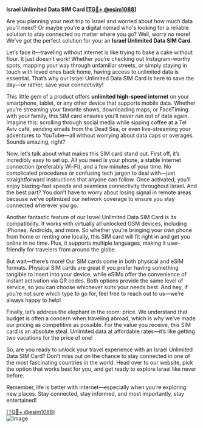 **Israel Unlimited Data SIM Card [[TG💪+ @esim1088](https://t.me/s/esim1088)]**

Are you planning your next trip to Israel and worried about how much data you'll need? Or maybe you're a digital nomad who's looking for a reliable solution to stay connected no matter where you go? Well, worry no more! We've got the perfect solution for you: an **Israel Unlimited Data SIM Card**.

Let’s face it—traveling without internet is like trying to bake a cake without flour. It just doesn’t work! Whether you’re checking out Instagram-worthy spots, mapping your way through unfamiliar streets, or simply staying in touch with loved ones back home, having access to unlimited data is essential. That’s why our Israel Unlimited Data SIM Card is here to save the day—or rather, save your connectivity!

This little gem of a product offers **unlimited high-speed internet** on your smartphone, tablet, or any other device that supports mobile data. Whether you’re streaming your favorite shows, downloading maps, or FaceTiming with your family, this SIM card ensures you’ll never run out of data again. Imagine this: scrolling through social media while sipping coffee at a Tel Aviv café, sending emails from the Dead Sea, or even live-streaming your adventures to YouTube—all without worrying about data caps or overages. Sounds amazing, right?

Now, let’s talk about what makes this SIM card stand out. First off, it’s incredibly easy to set up. All you need is your phone, a stable internet connection (preferably Wi-Fi), and a few minutes of your time. No complicated procedures or confusing tech jargon to deal with—just straightforward instructions that anyone can follow. Once activated, you’ll enjoy blazing-fast speeds and seamless connectivity throughout Israel. And the best part? You don’t have to worry about losing signal in remote areas because we’ve optimized our network coverage to ensure you stay connected wherever you go.

Another fantastic feature of our Israel Unlimited Data SIM Card is its compatibility. It works with virtually all unlocked GSM devices, including iPhones, Androids, and more. So whether you’re bringing your own phone from home or renting one locally, this SIM card will fit right in and get you online in no time. Plus, it supports multiple languages, making it user-friendly for travelers from around the globe.

But wait—there’s more! Our SIM cards come in both physical and eSIM formats. Physical SIM cards are great if you prefer having something tangible to insert into your device, while eSIMs offer the convenience of instant activation via QR codes. Both options provide the same level of service, so you can choose whichever suits your needs best. And hey, if you’re not sure which type to go for, feel free to reach out to us—we’re always happy to help!

Finally, let’s address the elephant in the room: price. We understand that budget is often a concern when traveling abroad, which is why we’ve made our pricing as competitive as possible. For the value you receive, this SIM card is an absolute steal. Unlimited data at affordable rates—it’s like getting two vacations for the price of one!

So, are you ready to unlock your travel experience with an Israel Unlimited Data SIM Card? Don’t miss out on the chance to stay connected in one of the most fascinating countries in the world. Head over to our website, pick the option that works best for you, and get ready to explore Israel like never before.

Remember, life is better with internet—especially when you’re exploring new places. Stay connected, stay informed, and most importantly, stay entertained! 

[[TG💪+ @esim1088](https://t.me/s/esim1088)]  
![Image](https://i.postimg.cc/Y0z9fWf4/image.png)